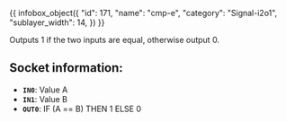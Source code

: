 {{ infobox_object({
	"id": 171,
	"name": "cmp-e",
	"category": "Signal-i2o1",
	"sublayer_width": 14,
}) }}

Outputs 1 if the two inputs are equal, otherwise output 0.

## Socket information:
- **`IN0`**: Value A
- **`IN1`**: Value B
- **`OUT0`**: IF (A == B) THEN 1 ELSE 0